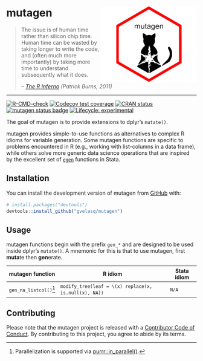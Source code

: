 
<!-- README.md is generated from README.Rmd. Please edit that file -->

# mutagen <img src="man/figures/logo.png" align="right" height="200"/>

> The issue is of human time rather than silicon chip time. Human time
> can be wasted by taking longer to write the code, and (often much more
> importantly) by taking more time to understand subsequently what it
> does.
>
> – [*The R
> Inferno*](https://www.burns-stat.com/documents/books/the-r-inferno)
> *(Patrick Burns, 2011)*

------------------------------------------------------------------------

<!-- badges: start -->

[![R-CMD-check](https://github.com/gvelasq/mutagen/actions/workflows/R-CMD-check.yaml/badge.svg?branch=main)](https://github.com/gvelasq/mutagen/actions/workflows/R-CMD-check.yaml)
[![Codecov test
coverage](https://codecov.io/gh/gvelasq/mutagen/graph/badge.svg)](https://app.codecov.io/gh/gvelasq/mutagen)
[![CRAN
status](https://www.r-pkg.org/badges/version/mutagen)](https://CRAN.R-project.org/package=mutagen)
[![mutagen status
badge](https://gvelasq.r-universe.dev/mutagen/badges/version)](https://gvelasq.r-universe.dev/mutagen)
[![Lifecycle:
experimental](https://img.shields.io/badge/lifecycle-experimental-orange.svg)](https://www.tidyverse.org/lifecycle/#experimental)

<!-- badges: end -->

The goal of mutagen is to provide extensions to dplyr’s `mutate()`.

mutagen provides simple-to-use functions as alternatives to complex R
idioms for variable generation. Some mutagen functions are specific to
problems encountered in R (e.g., working with list-columns in a data
frame), while others solve more generic data science operations that are
inspired by the excellent set of
[`egen`](https://www.stata.com/manuals/degen.pdf) functions in Stata.

## Installation

You can install the development version of mutagen from
[GitHub](https://github.com) with:

``` r
# install.packages("devtools")
devtools::install_github("gvelasq/mutagen")
```

## Usage

mutagen functions begin with the prefix `gen_*` and are designed to be
used inside dplyr’s `mutate()`. A mnemonic for this is that to use
mutagen, first **muta**te then **gen**erate.

| mutagen function | R idiom | Stata idiom |
|----|----|----|
| `gen_na_listcol()`[^1] | `modify_tree(leaf = \(x) replace(x, is.null(x), NA))` | `N/A` |

## Contributing

Please note that the mutagen project is released with a [Contributor
Code of Conduct](.github/CODE_OF_CONDUCT.md). By contributing to this
project, you agree to abide by its terms.

[^1]: Parallelization is supported via
    [purrr::in_parallel()](https://purrr.tidyverse.org/reference/in_parallel.html).
